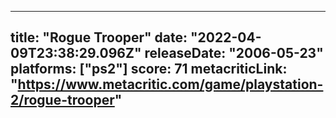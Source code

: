 
---
title: "Rogue Trooper"
date: "2022-04-09T23:38:29.096Z"
releaseDate: "2006-05-23"
platforms: ["ps2"]
score: 71
metacriticLink: "https://www.metacritic.com/game/playstation-2/rogue-trooper"
---
